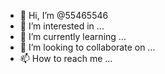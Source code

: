 - 👋 Hi, I’m @55465546
- 👀 I’m interested in ...
- 🌱 I’m currently learning ...
- 💞️ I’m looking to collaborate on ...
- 📫 How to reach me ...

<!---
55465546/55465546 is a ✨ special ✨ repository because its `README.md` (this file) appears on your GitHub profile.
You can click the Preview link to take a look at your changes.
--->
